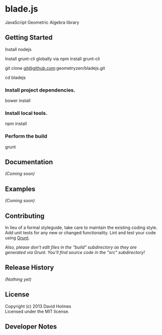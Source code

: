 # blade.js

JavaScript Geometric Algebra library

## Getting Started

Install nodejs

Install grunt-cli globally via npm install grunt-cli

git clone git@github.com:geometryzen/bladejs.git

cd bladejs

### Install project dependencies.
bower install

### Install local tools.
npm install

### Perform the build
grunt

## Documentation
_(Coming soon)_

## Examples
_(Coming soon)_

## Contributing
In lieu of a formal styleguide, take care to maintain the existing coding style. Add unit tests for any new or changed functionality. Lint and test your code using [Grunt](http://gruntjs.com/).

_Also, please don't edit files in the "build" subdirectory as they are generated via Grunt. You'll find source code in the "src" subdirectory!_

## Release History
_(Nothing yet)_

## License
Copyright (c) 2013 David Holmes  
Licensed under the MIT license.

## Developer Notes
